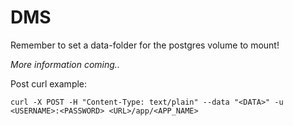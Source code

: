 <h1>DMS</h1>

Remember to set a data-folder for the postgres volume to mount!

<i>More information coming..</i>

Post curl example:
```
curl -X POST -H "Content-Type: text/plain" --data "<DATA>" -u <USERNAME>:<PASSWORD> <URL>/app/<APP_NAME>
```